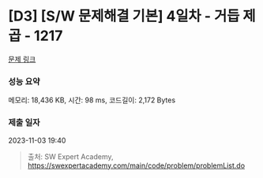 # [D3] [S/W 문제해결 기본] 4일차 - 거듭 제곱 - 1217 

[문제 링크](https://swexpertacademy.com/main/code/problem/problemDetail.do?contestProbId=AV14dUIaAAUCFAYD) 

### 성능 요약

메모리: 18,436 KB, 시간: 98 ms, 코드길이: 2,172 Bytes

### 제출 일자

2023-11-03 19:40



> 출처: SW Expert Academy, https://swexpertacademy.com/main/code/problem/problemList.do